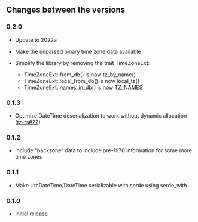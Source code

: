 ## Changes between the versions

### 0.2.0

* Update to 2022a
* Make the unparsed binary time zone data available
* Simplify the library by removing the trait TimeZoneExt:

   * TimeZoneExt::from_db() is now tz_by_name()
   * TimeZoneExt::local_from_db() is now local_tz()
   * TimeZoneExt::names_in_db() is now TZ_NAMES

### 0.1.3

* Optimize DateTime deserialization to work without dynamic allocation
  ([tz-rs#22](https://github.com/x-hgg-x/tz-rs/pull/22))

### 0.1.2

* Include “backzone” data to include pre-1970 information for some more time zones

### 0.1.1

* Make UtcDateTime/DateTime serializable with serde using serde_with

### 0.1.0

* Initial release
